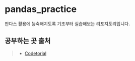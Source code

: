 # pandas_practice
판다스 활용에 능숙해지도록 기초부터 실습해보는 리포지토리입니다.
## 공부하는 곳 출처
>* [Codetorial](https://codetorial.net/pandas/object_creation.html)
